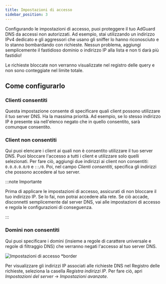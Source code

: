 ```yaml
---
title: Impostazioni di accesso
sidebar_position: 3
---
```


Configurando le impostazioni di accesso, puoi proteggere il tuo AdGuard DNS da accessi non autorizzati. Ad esempio, stai utilizzando un indirizzo IPv4 dedicato e gli aggressori che usano gli sniffer lo hanno riconosciuto e lo stanno bombardando con richieste. Nessun problema, aggiungi semplicemente il fastidioso dominio o indirizzo IP alla lista e non ti darà più fastidio!

Le richieste bloccate non verranno visualizzate nel registro delle query e non sono conteggiate nel limite totale.

## Come configurarlo

### Clienti consentiti

Questa impostazione consente di specificare quali client possono utilizzare il tuo server DNS. Ha la massima priorità. Ad esempio, se lo stesso indirizzo IP è presente sia nell'elenco negato che in quello consentito, sarà comunque consentito.

### Client non consentiti

Qui puoi elencare i client ai quali non è consentito utilizzare il tuo server DNS. Puoi bloccare l'accesso a tutti i client e utilizzare solo quelli selezionati. Per fare ciò, aggiungi due indirizzi ai client non consentiti: `0.0.0.0.0/0` e `::/0`. Poi, nel campo _Clienti consentiti_, specifica gli indirizzi che possono accedere al tuo server.

:::note Importante

Prima di applicare le impostazioni di accesso, assicurati di non bloccare il tuo indirizzo IP. Se lo fai, non potrai accedere alla rete. Se ciò accade, disconnetti semplicemente dal server DNS, vai alle impostazioni di accesso e regola le configurazioni di conseguenza.

:::

### Domini non consentiti

Qui puoi specificare i domini (insieme a regole di carattere universale e regole di filtraggio DNS) che verranno negati l'accesso al tuo server DNS.

![Impostazioni di accesso \*border](https://cdn.adtidy.org/content/release_notes/dns/v2-5/AS-en.png)

Per visualizzare gli indirizzi IP associati alle richieste DNS nel Registro delle richieste, seleziona la casella _Registra indirizzi IP_. Per fare ciò, apri _Impostazioni del server_ → _Impostazioni avanzate_.
